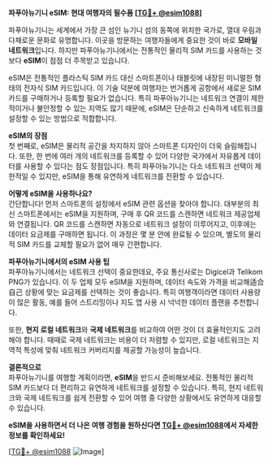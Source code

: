 **파푸아뉴기니 eSIM: 현대 여행자의 필수품 [[TG💪+ @esim1088](https://t.me/s/esim1088)]**

파푸아뉴기니는 세계에서 가장 큰 섬인 뉴기니 섬의 동쪽에 위치한 국가로, 열대 우림과 다채로운 문화로 유명합니다. 이곳을 방문하는 여행자들에게 중요한 것이 바로 **모바일 네트워크**입니다. 하지만 파푸아뉴기니에서는 전통적인 물리적 SIM 카드를 사용하는 것보다 **eSIM**이 점점 더 주목받고 있습니다.

eSIM은 전통적인 플라스틱 SIM 카드 대신 스마트폰이나 태블릿에 내장된 미니멀한 형태의 전자식 SIM 카드입니다. 이 기술 덕분에 여행자는 번거롭게 공항에서 새로운 SIM 카드를 구매하거나 등록할 필요가 없습니다. 특히 파푸아뉴기니는 네트워크 연결이 제한적이거나 불안정할 수 있는 지역도 많기 때문에, eSIM은 단순하고 신속하게 네트워크를 설정할 수 있는 방법으로 적합합니다.

**eSIM의 장점**  
첫 번째로, eSIM은 물리적 공간을 차지하지 않아 스마트폰 디자인이 더욱 슬림해집니다. 또한, 한 번에 여러 개의 네트워크를 등록할 수 있어 다양한 국가에서 자유롭게 데이터를 사용할 수 있다는 점도 장점입니다. 특히 파푸아뉴기니는 다소 네트워크 선택이 제한적일 수 있지만, eSIM을 통해 유연하게 네트워크를 전환할 수 있습니다.

**어떻게 eSIM을 사용하나요?**  
간단합니다! 먼저 스마트폰의 설정에서 eSIM 관련 옵션을 찾아야 합니다. 대부분의 최신 스마트폰에서는 eSIM을 지원하며, 구매 후 QR 코드를 스캔하면 네트워크 제공업체와 연결됩니다. QR 코드를 스캔하면 자동으로 네트워크 설정이 이루어지고, 이후에는 데이터 요금제를 구매하면 됩니다. 이 과정은 몇 분 안에 완료될 수 있으며, 별도의 물리적 SIM 카드를 교체할 필요가 없어 매우 간편합니다.

**파푸아뉴기니에서의 eSIM 사용 팁**  
파푸아뉴기니에서는 네트워크 선택이 중요한데요, 주요 통신사로는 Digicel과 Telikom PNG가 있습니다. 이 두 업체 모두 eSIM을 지원하며, 데이터 속도와 가격을 비교해适合自己 상황에 맞는 요금제를 선택하는 것이 좋습니다. 특히 여행객이라면 데이터 사용량이 많은 활동, 예를 들어 스트리밍이나 지도 앱 사용 시 넉넉한 데이터 플랜을 추천합니다.

또한, **현지 로컬 네트워크**와 **국제 네트워크**를 비교하여 어떤 것이 더 효율적인지도 고려해야 합니다. 때때로 국제 네트워크는 비용이 더 저렴할 수 있지만, 로컬 네트워크는 지역적 특성에 맞춰 네트워크 커버리지를 제공할 가능성이 높습니다.

**결론적으로**  
파푸아뉴기니를 여행할 계획이라면, **eSIM**을 반드시 준비해보세요. 전통적인 물리적 SIM 카드보다 더 편리하고 유연하게 네트워크를 설정할 수 있습니다. 특히, 현지 네트워크와 국제 네트워크를 쉽게 전환할 수 있어 여행 중 다양한 상황에서도 유연하게 대응할 수 있습니다. 

**eSIM을 사용하면서 더 나은 여행 경험을 원하신다면 [TG💪+ @esim1088](https://t.me/s/esim1088)에서 자세한 정보를 확인하세요!**

[[TG💪+ @esim1088](https://t.me/s/esim1088) ![Image](https://i.postimg.cc/Y0z9fWf4/image.png)]